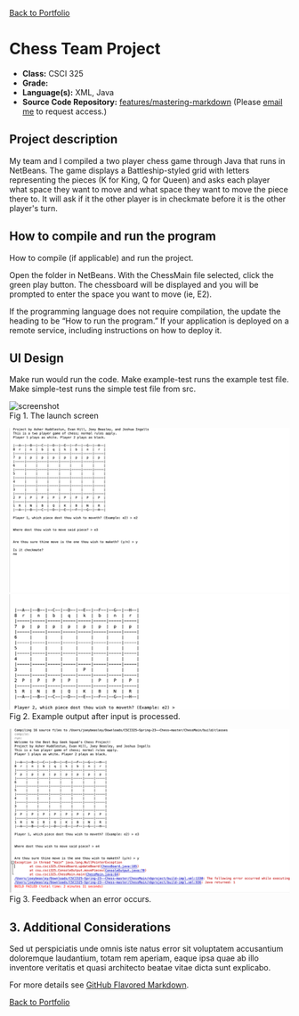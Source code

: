 [Back to Portfolio](./)

Chess Team Project
===============

-   **Class:** CSCI 325
-   **Grade:** 
-   **Language(s):** XML, Java
-   **Source Code Repository:** [features/mastering-markdown]([https://github.com/csu-cs/CSCI325-Spring-23--Chess])
    (Please [email me](mailto:JWBeasley@csustudent.net?subject=GitHub%20Access) to request access.)

## Project description

My team and I compiled a two player chess game through Java that runs in NetBeans. The game displays a Battleship-styled grid with letters representing the pieces (K for King, Q for Queen) and asks each player what space they want to move and what space they want to move the piece there to. It will ask if it the other player is in checkmate before it is the other player's turn.

## How to compile and run the program

How to compile (if applicable) and run the project.

Open the folder in NetBeans. With the ChessMain file selected, click the green play button. The chessboard will be displayed and you will be prompted to enter the space you want to move (ie, E2).



If the programming language does not require compilation, the update the heading to be “How to run the program.” If your application is deployed on a remote service, including instructions on how to deploy it.

## UI Design

Make run would run the code. Make example-test runs the example test file. Make simple-test runs the simple test file from src.

![screenshot](images/chessimage.png)  
Fig 1. The launch screen

![screenshot](images/chessimage2.png)  
![screenshot](images/chessimage3.png) 
Fig 2. Example output after input is processed.

![screenshot](images/chessimageerror.png)  
Fig 3. Feedback when an error occurs.

## 3. Additional Considerations

Sed ut perspiciatis unde omnis iste natus error sit voluptatem accusantium doloremque laudantium, totam rem aperiam, eaque ipsa quae ab illo inventore veritatis et quasi architecto beatae vitae dicta sunt explicabo. 

For more details see [GitHub Flavored Markdown](https://guides.github.com/features/mastering-markdown/).

[Back to Portfolio](./)
